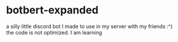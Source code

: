 # botbert-expanded
a silly little discord bot I made to use in my server with my friends :^)  
the code is not optimized. I am learning
